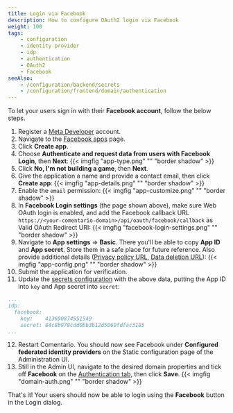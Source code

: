 ```yaml
---
title: Login via Facebook
description: How to configure OAuth2 login via Facebook
weight: 100
tags:
    - configuration
    - identity provider
    - idp
    - authentication
    - OAuth2
    - Facebook
seeAlso:
    - /configuration/backend/secrets
    - /configuration/frontend/domain/authentication
---
```


To let your users sign in with their **Facebook account**, follow the below steps.

<!--more-->

1. Register a [Meta Developer](https://developers.facebook.com/) account.
2. Navigate to the [Facebook apps](https://developers.facebook.com/apps/) page.
3. Click **Create app**.
4. Choose **Authenticate and request data from users with Facebook Login**, then **Next**:
   {{< imgfig "app-type.png" "" "border shadow" >}}
5. Click **No, I'm not building a game**, then **Next**.
6. Give the application a name and provide a contact email, then click **Create app**:
{{< imgfig "app-details.png" "" "border shadow" >}}
7. Enable the `email` permission:
{{< imgfig "app-customize.png" "" "border shadow" >}}
8. In **Facebook Login settings** (the page shown above), make sure Web OAuth login is enabled, and add the Facebook callback URL `https://<your-comentario-domain>/api/oauth/facebook/callback` as Valid OAuth Redirect URI:
{{< imgfig "facebook-login-settings.png" "" "border shadow" >}}
9. Navigate to **App settings** ⇒ **Basic**. There you'll be able to copy **App ID** and **App secret**. Store them in a safe place for future reference. Also provide additional details ([Privacy policy URL](/legal/privacy), [Data deletion URL](/legal/account-removal)):
{{< imgfig "app-config.png" "" "border shadow" >}}
10. Submit the application for verification.
11. Update the [secrets configuration](/configuration/backend/secrets) with the above data, putting the App ID into `key` and App secret into `secret`:
```yaml
...
idp:
  facebook:
    key:    413690874551549
    secret: 84c8b978cdd0bb3b12d5069fdfac3185
...
```
12. Restart Comentario. You should now see Facebook under **Configured federated identity providers** on the Static configuration page of the Administration UI.
13. Still in the Admin UI, navigate to the desired domain properties and tick off **Facebook** on the [Authentication tab](/configuration/frontend/domain/authentication), then click **Save**.
{{< imgfig "domain-auth.png" "" "border shadow" >}}

That's it! Your users should now be able to login using the **Facebook** button in the Login dialog.
